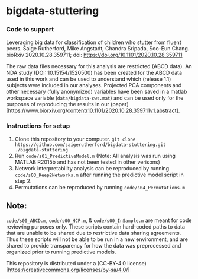 # bigdata-stuttering

### Code to support

Leveraging big data for classification of children who stutter from fluent peers. Saige Rutherford, Mike Angstadt, Chandra Sripada, Soo-Eun Chang. bioRxiv 2020.10.28.359711; doi: https://doi.org/10.1101/2020.10.28.359711

The raw data files necessary for this analysis are restricted (ABCD data). An NDA study (DOI:	10.15154/1520500) has been created for the ABCD data used in this work and can be used to understand which (release 1.1) subjects were included in our analyses. Projected PCA components and other necessary (fully anonymized) variables have been saved in a matlab workspace variable (`data/bigdata-cws.mat`) and can be used only for the purposes of reproducing the results in our (paper)[https://www.biorxiv.org/content/10.1101/2020.10.28.359711v1.abstract]. 

### Instructions for setup

1. Clone this repository to your computer. `git clone https://github.com/saigerutherford/bigdata-stuttering.git ./bigdata-stuttering`
2. Run `code/s01_PredictiveModel.m` (Note: All analysis was run using MATLAB R2015b and has not been tested in other verisons)
3. Network interpretability analysis can be reproduced by running `code/s03_Keep2Networks.m` after running the predictive model script in step 2.
4. Permutations can be reproduced by running `code/s04_Permutations.m`

## Note:

`code/s00_ABCD.m`, `code/s00_HCP.m`, & `code/s00_InSample.m` are meant for code reviewing purposes only. These scripts contain hard-coded paths to data that are unable to be shared due to restrictive data sharing agreements. Thus these scripts will not be able to be run in a new environment, and are shared to provide transparency for how the data was preprocessed and organized prior to running predictive models. 

This repository is distributed under a (CC-BY-4.0 license)[https://creativecommons.org/licenses/by-sa/4.0/]
